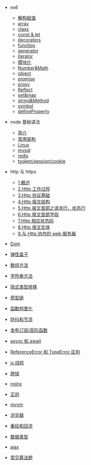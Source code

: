 <!--
 * @Author: your name
 * @Date: 2020-02-24 21:22:58
 * @LastEditTime: 2020-05-15 13:42:19
 * @LastEditors: Please set LastEditors
 * @Description: In User Settings Edit
 * @FilePath: /weibo/Users/changcheng/Downloads/webNotes/SUMMARY.md
 -->

- es6

  - [解构赋值](web/es6/jiegou.md)
  - [array](web/es6/array.md)
  - [class](web/es6/class.md)
  - [const & let](web/es6/const&let.md)
  - [decorators](web/es6/decorators.md)
  - [function](web/es6/function.md)
  - [generator](web/es6/generator.md)
  - [iterator](web/es6/iterator.md)
  - [模块化](web/es6/module.md)
  - [Number&Math](web/es6/Number&Math.md)
  - [object](web/es6/object.md)
  - [promise](web/es6/promise.md)
  - [proxy](web/es6/proxy.md)
  - [Reflect](web/es6/Reflect.md)
  - [set&map](web/es6/set&map.md)
  - [string&Method](web/es6/string&Method.md)
  - [symbol](web/es6/symbol.md)
  - [defineProperty](web/es6/defineProperty.md)

- node 基础语法

  - [简介](node/node.md)
  - [常用架构](node/index.md)
  - [Linux](node/linux.md)
  - [mysql](node/mysql.md)
  - [redis](node/redis.md)
  - [tooken/session/cookie](node/token.md)

- http 与 https

  - [1.概述](http/1.md)
  - [2.Http 工作过程](http/2.md)
  - [3.Http 协议基础](http/3.md)
  - [4.Http 报文结构](http/4.md)
  - [5.Http 报文首部之请求行、状态行](http/5.md)
  - [6.Http 报文首部字段](http/6.md)
  - [7.Http 相应状态码](http/7.md)
  - [8.Http 报文实体](http/8.md)
  - [9.与 Http 协作的 web 服务器](http/9.md)

- [Dom](web/dom.md)
- [弹性盒子](web/flex.md)
- [数组方法](web/arr.md)
- [字符串方法](web/string.md)
- [隐式类型转换](web/typeOf.md)
- [原型链](web/prototype.md)
- [函数柯里化](web/curring.md)
- [防抖和节流](web/debounce.md)
- [发布订阅/高阶函数](web/fun.md)
- [async 和 await](web/async&&await.md)
- [ReferenceError 和 TypeError 区别](web/ReferenceError.md)
- [js 线程](web/eventLoop.md)
- [跨域](web/jsonp.md)
- [nginx](web/nginx.md)
- [正则](web/regExp.md)
- [mvvm](web/mvvm.md)
- [浏览器](web/netWork.md)
- [重绘和回流](web/reflow.md)
- [数据类型](web/data.md)
- [ajax](web/ajax.md)
- [常见算法题](web/algorithm.md)
